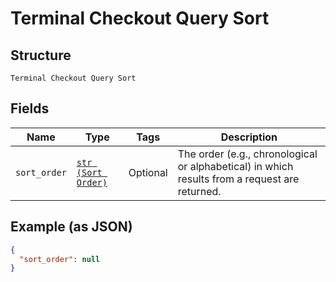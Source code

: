 
# Terminal Checkout Query Sort

## Structure

`Terminal Checkout Query Sort`

## Fields

| Name | Type | Tags | Description |
|  --- | --- | --- | --- |
| `sort_order` | [`str (Sort Order)`](../../doc/models/sort-order.md) | Optional | The order (e.g., chronological or alphabetical) in which results from a request are returned. |

## Example (as JSON)

```json
{
  "sort_order": null
}
```


